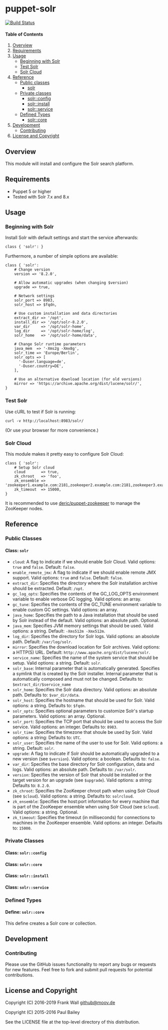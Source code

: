 # puppet-solr

[![Build Status](https://travis-ci.org/fraenki/puppet-solr.png?branch=master)](https://travis-ci.org/fraenki/puppet-solr)

#### Table of Contents

1. [Overview](#overview)
2. [Requirements](#requirements)
3. [Usage](#usage)
    - [Beginning with Solr](#beginning-with-solr)
    - [Test Solr](#test-solr)
    - [Solr Cloud](#solr-cloud)
4. [Reference](#reference)
    - [Public classes](#public-classes)
        - [solr](#class-solr)
    - [Private classes](#private-classes)
        - [solr::config](#class-solrconfig)
        - [solr::install](#class-solrinstall)
        - [solr::service](#class-solrservice)
    - [Defined Types](#defined-types)
        - [solr::core](#class-solrcore)
5. [Development](#development)
    - [Contributing](#contributing)
6. [License and Copyright](#license-and-copyright)

## Overview

This module will install and configure the Solr search platform.

## Requirements

* Puppet 5 or higher
* Tested with Solr 7.x and 8.x

## Usage

### Beginning with Solr

Install Solr with default settings and start the service afterwards:

    class { 'solr': }

Furthermore, a number of simple options are available:

    class { 'solr':
        # Change version
        version => '8.2.0',

        # Allow automatic upgrades (when changing $version)
        upgrade => true,

        # Network settings
        solr_port => 8983,
        solr_host => $fqdn,

        # Use custom installation and data directories
        extract_dir => '/opt',
        install_dir => '/opt/solr-8.2.0',
        var_dir     => '/opt/solr-home',
        log_dir     => '/opt/solr-home/log',
        solr_home   => '/opt/solr-home/data',

        # Change Solr runtime parameters
        java_mem  => '-Xms2g -Xmx8g',
        solr_time => 'Europe/Berlin',
        solr_opts => [
          '-Duser.language=de',
          '-Duser.country=DE',
        ],

        # Use an alternative download location (for old versions)
        mirror => 'https://archive.apache.org/dist/lucene/solr/',
    }

### Test Solr
Use cURL to test if Solr is running:

    curl -v http://localhost:8983/solr/

(Or use your browser for more convenience.)

### Solr Cloud
This module makes it pretty easy to configure Solr Cloud:

    class { 'solr':
        # Setup Solr cloud
        cloud       => true,
        zk_chroot   => 'foo',
        zk_ensemble => 'zookeeper1.example.com:2181,zookeeper2.example.com:2181,zookeeper3.example.com:2181',
        zk_timeout  => 15000,
    }

It is recommended to use [deric/puppet-zookeeper](https://forge.puppet.com/deric/zookeeper) to manage the ZooKeeper nodes.

## Reference

### Public Classes

#### Class: `solr`

* `cloud`: A flag to indicate if we should enable Solr Cloud. Valid options: `true` and `false`. Default: `false`.
* `enable_remote_jmx`:  A flag to indicate if we should enable remote JMX support. Valid options: `true` and `false`. Default: `false`.
* `extract_dir`: Specifies the directory where the Solr installation archive should be extracted. Default: `/opt`.
* `gc_log_opts`: Specifies the contents of the GC_LOG_OPTS environment variable to enable verbose GC logging. Valid options: an array.
* `gc_tune`: Specifies the contents of the GC_TUNE environment variable to enable custom GC settings. Valid options: an array.
* `java_home`: Specifies the path to a Java installation that should be used by Solr instead of the default. Valid options: an absolute path. Optional.
* `java_mem`: Specifies JVM memory settings that should be used. Valid options: a string. Default: `-Xms512m -Xmx512m`.
* `log_dir`: Specifies the directory for Solr logs. Valid options: an absolute path. Default: `/var/log/solr`.
* `mirror`: Specifies the download location for Solr archives. Valid options: a HTTP(S) URL. Default: `http://www.apache.org/dist/lucene/solr`.
* `service_name`: Specifies the name of the system service that should be setup. Valid options: a string. Default: `solr`.
* `solr_base`: Internal parameter that is automatically generated. Specifies a symlink that is created by the Solr installer. Internal parameter that is automatically composed and must not be changed. Defaults to: `$extract_dir/$service_name`
* `solr_home`: Specifies the Solr data directory. Valid options: an absolute path. Defaults to: `$var_dir/data`.
* `solr_host`: Specifies the hostname that should be used for Solr. Valid options: a string. Defaults to: `$fqdn`.
* `solr_opts`: Specifies optional parameters to customize Solr's startup parameters. Valid options: an array. Optional.
* `solr_port`: Specifies the TCP port that should be used to access the Solr service. Valid options: an integer. Defaults to: `8983`.
* `solr_time`: Specifies the timezone that shoule be used by Solr. Valid options: a string: Defaults to: `UTC`.
* `solr_user`: Specifies the name of the user to use for Solr. Valid options: a string. Default: `solr`.
* `upgrade`: A flag to indicate if Solr should be automatically upgraded to a new version (see `$version`). Valid options: a boolean. Defaults to: `false`.
* `var_dir`: Specifies the base directory for Solr configuration, data and logs. Valid options: an absolute path. Defaults to: `/var/solr`.
* `version`: Specifies the version of Solr that should be installed or the target version for an upgrade (see `$upgrade`). Valid options: a string: Defaults to: `8.2.0`.
* `zk_chroot`: Specifies the ZooKeeper chroot path when using Solr Cloud (see `$cloud`). Valid options: a string. Defaults to: `solrcloud`.
* `zk_ensemble`: Specifies the host:port information for every machine that is part of the ZooKeeper ensemble when using Solr Cloud (see `$cloud`). Valid options: a string. Optional.
* `zk_timeout`: Specifies the timeout (in milliseconds) for connections to machines in the ZooKeeper ensemble. Valid options: an integer. Defaults to: `15000`.

### Private Classes

#### Class: `solr::config`

#### Class: `solr::core`

#### Class: `solr::install`

#### Class: `solr::service`

### Defined Types

#### Define: `solr::core`
This define creates a Solr core or collection.

## Development

### Contributing

Please use the GitHub issues functionality to report any bugs or requests for new features. Feel free to fork and submit pull requests for potential contributions.

## License and Copyright
Copyright (C) 2016-2019 Frank Wall github@moov.de

Copyright (C) 2015-2016 Paul Bailey

See the LICENSE file at the top-level directory of this distribution.
